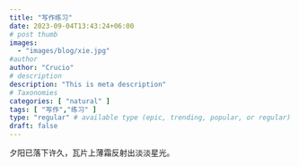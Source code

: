 ```yaml
---
title: "写作练习"
date: 2023-09-04T13:43:24+06:00
# post thumb
images:
  - "images/blog/xie.jpg"
#author
author: "Crucio"
# description
description: "This is meta description"
# Taxonomies
categories: [ "natural" ]
tags: [ "写作","练习" ]
type: "regular" # available type (epic, trending, popular, or regular)
draft: false
---
```


夕阳已落下许久，瓦片上薄霜反射出淡淡星光。
